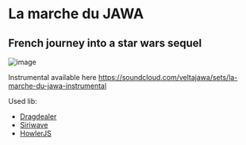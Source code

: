 # La marche du JAWA

## French journey into a star wars sequel

![image](https://user-images.githubusercontent.com/11615615/109347488-402f9680-7841-11eb-875d-1026627b83b9.png)


Instrumental available here https://soundcloud.com/veltajawa/sets/la-marche-du-jawa-instrumental

Used lib:
- [Dragdealer](http://github.com/skidding/dragdealer)
- [Siriwave](https://kopiro.github.io/siriwave/)
- [HowlerJS](https://howlerjs.com/)
